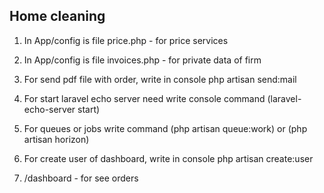 ## Home cleaning

1. In App/config is file price.php - for price services

2. In App/config is file invoices.php - for private data of firm 

3. For send pdf file with order, write in console php artisan send:mail

4. For start laravel echo server need write console command (laravel-echo-server start)

5. For queues or jobs write command (php artisan queue:work) or (php artisan horizon)

6. For create user of dashboard, write in console php artisan create:user

7. /dashboard - for see orders
